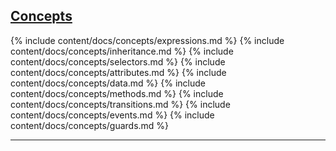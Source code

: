 ## [Concepts](#concepts)

<div class="local-toc"></div>

{% include content/docs/concepts/expressions.md %}
{% include content/docs/concepts/inheritance.md %}
{% include content/docs/concepts/selectors.md %}
{% include content/docs/concepts/attributes.md %}
{% include content/docs/concepts/data.md %}
{% include content/docs/concepts/methods.md %}
{% include content/docs/concepts/transitions.md %}
{% include content/docs/concepts/events.md %}
{% include content/docs/concepts/guards.md %}

* * *
